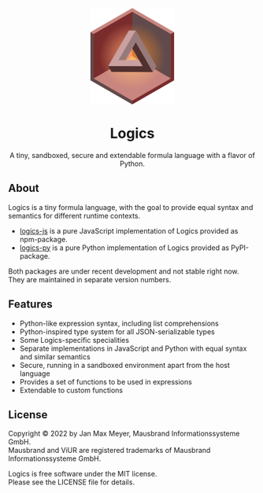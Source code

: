 <div align="center">
    <img src="https://github.com/viur-framework/viur-artwork/raw/main/icons/icon-logics.svg" height="196" alt="A hexagonal logo of Logics" title="Logics logo">
    <h1>Logics</h1>
    A tiny, sandboxed, secure and extendable formula language with a flavor of Python.
</div>

## About

Logics is a tiny formula language, with the goal to provide equal syntax and semantics for different runtime contexts.

- [logics-js](https://www.npmjs.com/package/logics-js) is a pure JavaScript implementation of Logics provided as npm-package.
- [logics-py](https://pypi.org/project/logics-py/) is a pure Python implementation of Logics provided as PyPI-package.

Both packages are under recent development and not stable right now. They are maintained in separate version numbers.

## Features

- Python-like expression syntax, including list comprehensions
- Python-inspired type system for all JSON-serializable types
- Some Logics-specific specialities
- Separate implementations in JavaScript and Python with equal syntax and similar semantics
- Secure, running in a sandboxed environment apart from the host language
- Provides a set of functions to be used in expressions
- Extendable to custom functions

## License

Copyright © 2022 by Jan Max Meyer, Mausbrand Informationssysteme GmbH.<br>
Mausbrand and ViUR are registered trademarks of Mausbrand Informationssysteme GmbH.

Logics is free software under the MIT license.<br>
Please see the LICENSE file for details.
